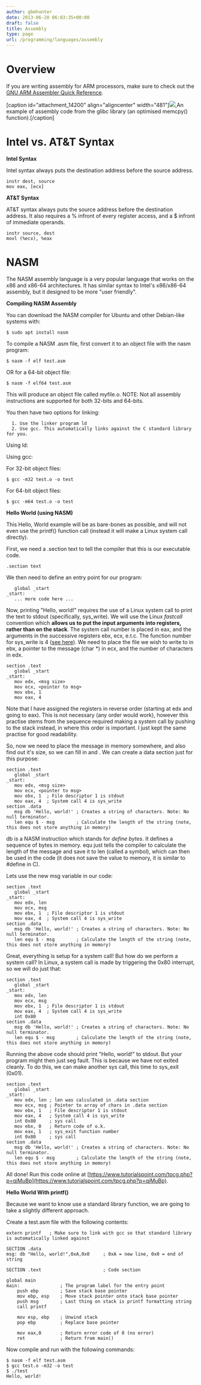 ```yaml
---
author: gbmhunter
date: 2013-06-28 06:03:35+00:00
draft: false
title: Assembly
type: page
url: /programming/languages/assembly
---
```


# Overview




If you are writing assembly for ARM processors, make sure to check out the [GNU ARM Assembler Quick Reference](http://bel.gsi.de/scripts/gnu-arm-assy-quick-ref.pdf).



[caption id="attachment_14200" align="aligncenter" width="481"][![](/images/2013/06/assembly-code-example.png)
](/images/2013/06/assembly-code-example.png) An example of assembly code from the glibc library (an optimised memcpy() function).[/caption]



# Intel vs. AT&T Syntax




**Intel Syntax**




Intel syntax always puts the destination address before the source address.



    
    instr dest, source
    mov eax, [ecx]




**AT&T Syntax**




AT&T syntax always puts the source address before the destination address. It also requires a % infront of every register access, and a $ infront of immediate operands.



    
    instr source, dest
    movl (%ecx), %eax




# NASM




The NASM assembly language is a very popular language that works on the x86 and x86-64 architectures. It has similar syntax to Intel's x86/x86-64 assembly, but it designed to be more "user friendly".




**Compiling NASM Assembly**




You can download the NASM compiler for Ubuntu and other Debian-like systems with:



    
    $ sudo apt install nasm




To compile a NASM .asm file, first convert it to an object file with the nasm program:



    
    $ nasm -f elf test.asm




OR for a 64-bit object file:



    
    $ nasm -f elf64 test.asm




This will produce an object file called myfile.o. NOTE: Not all assembly instructions are supported for both 32-bits and 64-bits.




You then have two options for linking:





	  1. Use the linker program ld
	  2. Use gcc. This automatically links against the C standard library for you.



Using ld:




Using gcc:




For 32-bit object files:



    
    $ gcc -m32 test.o -o test




For 64-bit object files:



    
    $ gcc -m64 test.o -o test




**Hello World (using NASM)**




This Hello, World example will be as bare-bones as possible, and will not even use the printf() function call (instead it will make a Linux system call directly).




First, we need a .section text to tell the compiler that this is our executable code.



    
    .section text




We then need to define an entry point for our program:



    
       global _start
    _start:
       ... more code here ...




Now, printing "Hello, world!" requires the use of a Linux system call to print the text to stdout (specifically, sys_write). We will use the Linux _fastcall_ convention which **allows us to put the input arguments into registers, rather than on the stack**. The system call number is placed in eax, and the arguments in the successive registers ebx, ecx, e.t.c. The function number for sys_write is 4 ([see here](https://syscalls.kernelgrok.com/)). We need to place the file we wish to write to in ebx, a pointer to the message (char *) in ecx, and the number of characters in edx.



    
    section .text
       global _start
    _start:
       mov edx, <msg size>
       mov ecx, <pointer to msg>
       mov ebx, 1
       mov eax, 4
      




Note that I have assigned the registers in reverse order (starting at edx and going to eax). This is not necessary (any order would work), however this practise stems from the sequence required making a system call by pushing to the stack instead, in where this order is important. I just kept the same practise for good readability.




So, now we need to place the message in memory somewhere, and also find out it's size, so we can fill in <pointer to msg> and <msg size>. We can create a data section just for this purpose:



    
    section .text
       global _start
    _start:
       mov edx, <msg size>
       mov ecx, <pointer to msg>
       mov ebx, 1  ; File descriptor 1 is stdout
       mov eax, 4  ; System call 4 is sys_write
    section .data
       msg db 'Hello, world!' ; Creates a string of characters. Note: No null terminator.
       len equ $ - msg        ; Calculate the length of the string (note, this does not store anything in memory)




db is a NASM instruction which stands for _define bytes_. It defines a sequence of bytes in memory. equ just tells the compiler to calculate the length of the message and save it to len (called a symbol), which can then be used in the code (it does not save the value to memory, it is similar to #define in C).




Lets use the new msg variable in our code:



    
    section .text
       global _start
    _start:
       mov edx, len
       mov ecx, msg
       mov ebx, 1  ; File descriptor 1 is stdout
       mov eax, 4  ; System call 4 is sys_write
    section .data
       msg db 'Hello, world!' ; Creates a string of characters. Note: No null terminator.
       len equ $ - msg        ; Calculate the length of the string (note, this does not store anything in memory)




Great, everything is setup for a system call! But how do we perform a system call? In Linux, a system call is made by triggering the 0x80 interrupt, so we will do just that:



    
    section .text
       global _start
    _start:
       mov edx, len
       mov ecx, msg
       mov ebx, 1  ; File descriptor 1 is stdout
       mov eax, 4  ; System call 4 is sys_write
       int 0x80
    section .data
       msg db 'Hello, world!' ; Creates a string of characters. Note: No null terminator.
       len equ $ - msg        ; Calculate the length of the string (note, this does not store anything in memory)




Running the above code should print "Hello, world!" to stdout. But your program might then just seg fault. This is because we have not exited cleanly. To do this, we can make another sys call, this time to sys_exit (0x01).



    
    section .text
       global _start
    _start:
       mov edx, len ; len was calculated in .data section
       mov ecx, msg ; Pointer to array of chars in .data section
       mov ebx, 1   ; File descriptor 1 is stdout
       mov eax, 4   ; System call 4 is sys_write
       int 0x80     ; sys call
       mov ebx, 0   ; Return code of o.k.
       mov eax, 1   ; sys_exit function number
       int 0x80     ; sys call
    section .data
       msg db 'Hello, world!' ; Creates a string of characters. Note: No null terminator.
       len equ $ - msg        ; Calculate the length of the string (note, this does not store anything in memory)




All done! Run this code online at [https://www.tutorialspoint.com/tpcg.php?p=qjMuBp](https://www.tutorialspoint.com/tpcg.php?p=qjMuBp).




**Hello World With printf()**




Because we want to know use a standard library function, we are going to take a slightly different approach.




Create a test.asm file with the following contents:



    
    extern printf   ; Make sure to link with gcc so that standard library is automatically linked against
    
    SECTION .data
    msg: db "Hello, world!",0xA,0x0     ; 0xA = new line, 0x0 = end of string
    
    SECTION .text                       ; Code section
    
    global main
    main:               ; The program label for the entry point
        push ebp        ; Save stack base pointer
        mov ebp, esp    ; Move stack pointer onto stack base pointer
        push msg        ; Last thing on stack is printf formatting string
        call printf
    
        mov esp, ebp    ; Unwind stack
        pop ebp         ; Replace base pointer
    
        mov eax,0       ; Return error code of 0 (no error)
        ret             ; Return from main()




Now compile and run with the following commands:



    
    $ nasm -f elf test.asm
    $ gcc test.o -m32 -o test
    $ ./test
    Hello, world!






